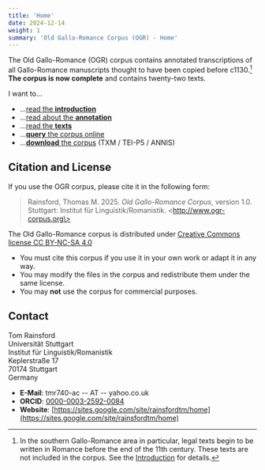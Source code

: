 ```yaml
---
title: 'Home'
date: 2024-12-14
weight: 1
summary: 'Old Gallo-Romance Corpus (OGR) - Home'
---
```


The Old Gallo-Romance (OGR) corpus contains annotated transcriptions of all Gallo-Romance
manuscripts thought to have been copied before c1130.[^1]
__The corpus is now complete__ and contains twenty-two texts.

I want to...

* ...[read the __introduction__](/docs/presentation)
* ...[read about the __annotation__](/docs/annotation)
* ...[read the __texts__](/docs/texts)
* ...[__query__ the corpus online](http://ogr-corpus.org/annis-gui-3.6.0)
* ...[__download__ the corpus](/docs/download) (TXM / TEI-P5 / ANNIS)

## Citation and License

If you use the OGR corpus, please cite it in the following form:

> Rainsford, Thomas M. 2025. _Old Gallo-Romance Corpus_, version 1.0. Stuttgart: Institut für
> Linguistik/Romanistik. \<http://www.ogr-corpus.org\>

The Old Gallo-Romance corpus is distributed under 
[Creative Commons license CC BY-NC-SA 4.0](https://creativecommons.org/licenses/by-nc-sa/4.0/)

+ You must cite this corpus if you use it in your own work or adapt it in any way.
+ You may modify the files in the corpus and redistribute them under the same license.
+ You may __not__ use the corpus for commercial purposes.

## Contact

Tom Rainsford\
Universität Stuttgart\
Institut für Linguistik/Romanistik\
Keplerstraße 17\
70174 Stuttgart\
Germany

+ __E-Mail__: tmr740-ac -- AT -- yahoo.co.uk
+ __ORCID__: [0000-0003-2592-0084](https://orcid.org/0000-0003-2592-0084)
+ __Website__: [https://sites.google.com/site/rainsfordtm/home](https://sites.google.com/site/rainsfordtm/home)

[^1]: In the southern Gallo-Romance area in particular, legal texts begin to be
written in Romance before the end of the 11th century. These texts
are not included in the corpus. See the [Introduction](/docs/presentation) for details.
